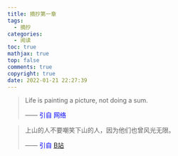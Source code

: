```yaml
---
title: 摘抄第一章
tags:
  - 摘抄
categories:
  - 阅读
toc: true
mathjax: true
top: false
comments: true
copyright: true
date: 2022-01-21 22:27:39
---
```


> Life is painting a picture, not doing a sum. 
>
> —— <font color=blue>引自 网络</font>

> 上山的人不要嘲笑下山的人，因为他们也曾风光无限。
>
> —— <font color=blue>引自 [B站](https://b23.tv/CTqEr3D)</font>

> 
